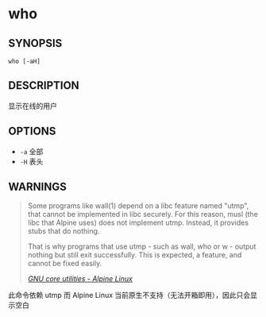 who
===

## SYNOPSIS

	who [-aH]

## DESCRIPTION

显示在线的用户

## OPTIONS

* `-a`	全部
* `-H`	表头

## WARNINGS

> Some programs like wall(1) depend on a libc feature named "utmp", that cannot be implemented in libc securely.
> For this reason, musl (the libc that Alpine uses) does not implement utmp. Instead, it provides stubs that do nothing.
>
> That is why programs that use utmp - such as wall, who or w - output nothing but still exit successfully. This is expected, a feature, and cannot be fixed easily.
>
> [_GNU core utilities - Alpine Linux_](https://wiki.alpinelinux.org/wiki/GNU_core_utilities)

此命令依赖 utmp 而 Alpine Linux 当前原生不支持（无法开箱即用），因此只会显示空白
